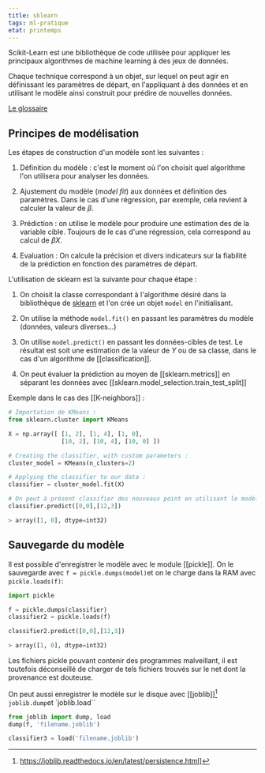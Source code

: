 ```yaml
---
title: sklearn
tags: ml-pratique
etat: printemps
---
```

Scikit-Learn est une bibliothèque de code utilisée pour appliquer les principaux algorithmes de machine learning à des jeux de données.

Chaque technique correspond à un objet, sur lequel on peut agir en définissant les paramètres de départ, en l'appliquant à des données et en utilisant le modèle ainsi construit pour prédire de nouvelles données.

[Le glossaire](https://scikit-learn.org/dev/glossary.html#glossary-of-common-terms-and-api-elements)

## Principes de modélisation

Les étapes de construction d'un modèle sont les suivantes :

1. Définition du modèle : c'est le moment où l'on choisit quel algorithme l'on utilisera pour analyser les données.

2. Ajustement du modèle (*model fit*) aux données et définition des paramètres. Dans le cas d'une régression, par exemple, cela revient à calculer la valeur de $\beta$. 

3. Prédiction : on utilise le modèle pour produire une estimation des de la variable cible. Toujours de le cas d'une régression, cela correspond au calcul de $\beta X$.

4. Evaluation : On calcule la précision et divers indicateurs sur la fiabilité de la prédiction en fonction des paramètres de départ.

L'utilisation de sklearn est la suivante pour chaque étape :

1. On choisit la classe correspondant à l'algorithme désiré dans la bibliothèque de [sklearn](https://scikit-learn.org/stable/user_guide.html) et l'on crée un objet `model` en l'initialisant.

2.  On utilise la méthode `model.fit()` en passant les paramètres du modèle (données, valeurs diverses...)

3. On utilise `model.predict()` en passant les données-cibles de test. Le résultat est soit une estimation de la valeur de $Y$ ou de sa classe, dans le cas d'un algorithme de [[classification]].

4. On peut évaluer la prédiction au moyen de [[sklearn.metrics]] en séparant les données avec [[sklearn.model_selection.train_test_split]]

Exemple dans le cas des [[K-neighbors]] :

```python
# Importation de KMeans :
from sklearn.cluster import KMeans

X = np.array([ [1, 2], [1, 4], [1, 0],
               [10, 2], [10, 4], [10, 0] ])

# Creating the classifier, with custom parameters :
cluster_model = KMeans(n_clusters=2)

# Applying the classifier to our data :
classifier = cluster_model.fit(X)

# On peut à présent classifier des nouveaux point en utilisant le modèle :
classifier.predict([0,0],[12,3])

> array([1, 0], dtype=int32)
```

## Sauvegarde du modèle
Il est possible d'enregistrer le modèle avec le module [[pickle]]. On le sauvegarde avec `f = pickle.dumps(model)`et on le charge dans la RAM avec `pickle.loads(f)`:

```python
import pickle

f = pickle.dumps(classifier)
classifier2 = pickle.loads(f)

classifier2.predict([0,0],[12,3])

> array([1, 0], dtype=int32)
````

Les fichiers pickle pouvant contenir des programmes malveillant, il est toutefois déconseillé de charger de tels fichiers trouvés sur le net dont la provenance est douteuse.

On peut aussi enregistrer le modèle sur le disque avec [[joblib]][^1] `joblib.dump`et `joblib.load``

```python
from joblib import dump, load
dump(f, 'filename.joblib')

classifier3 = load('filename.joblib')
````





[^1]: https://joblib.readthedocs.io/en/latest/persistence.html]
